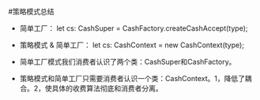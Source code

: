 #策略模式总结
- 简单工厂：
let cs: CashSuper = CashFactory.createCashAccept(type);
- 策略模式 & 简单工厂：
let cs: CashContext = new CashContext(type);

- 简单工厂模式我们消费者认识了两个类：CashSuper和CashFactory。
- 策略模式和简单工厂只需要消费者认识一个类：CashContext。1，降低了耦合。2，使具体的收费算法彻底和消费者分离。
